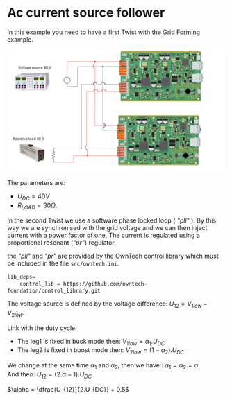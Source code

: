 # Ac current source follower

In this example you need to have a first Twist with the [Grid Forming](../grid_forming/REAMD.md) example.

<div style="text-align:center"><img src="Image/schema_grid_following.png" alt="Schematic p2p" width="600"></div>

The parameters are:

* $U_{DC} = 40 V$
* $R_{LOAD} = 30 \Omega$.


In the second Twist we use a software phase locked loop ( _"pll"_ ).
By this way we are synchronised with the grid voltage and we can then inject current
with a power factor of one. The current is regulated using a proportional resonant (_"pr"_)
regulator.

the _"pll"_ and _"pr"_ are provided by the OwnTech control library which must be included 
in the file `src/owntech.ini`.

```
lib_deps=
    control_lib = https://github.com/owntech-foundation/control_library.git
```

The voltage source is defined by the voltage difference: $U_{12} = V_{1low} - V_{2low}$.

Link with the duty cycle:

* The leg1 is fixed in buck mode then: $V_{1low} = \alpha_1 . U_{DC}$
* The leg2 is fixed in boost mode then: $V_{2low} = (1-\alpha_2) . U_{DC}$

We change at the same time $\alpha_1$ and $\alpha_2$, then we have : $\alpha_1 = \alpha_2 = \alpha$. <br>
And then: $U_{12} = (2.\alpha - 1).U_{DC}$

$\alpha = \dfrac{U_{12}}{2.U_{DC}}  + 0.5$

